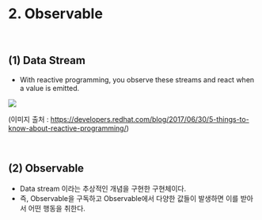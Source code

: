# 2. Observable

<br>

## (1) Data Stream

- With reactive programming, you observe these streams and react when a value is emitted.

<img src="https://developers.redhat.com/blog/wp-content/uploads/2017/06/reactive-programming.png">

(이미지 출처 : https://developers.redhat.com/blog/2017/06/30/5-things-to-know-about-reactive-programming/)

<br>

## (2) Observable

- Data stream 이라는 추상적인 개념을 구현한 구현체이다.
- 즉, Observable을 구독하고 Observable에서 다양한 값들이 발생하면 이를 받아서 어떤 행동을 취한다.